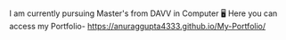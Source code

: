 I am currently pursuing Master's from DAVV in Computer 🖥️
Here you can access my Portfolio- https://anuraggupta4333.github.io/My-Portfolio/
